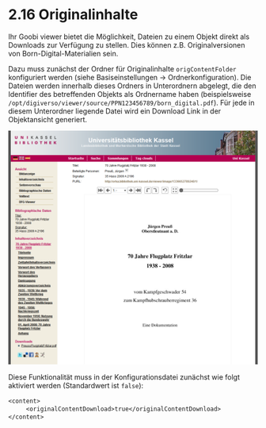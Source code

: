 # 2.16 Originalinhalte

Ihr Goobi viewer bietet die Möglichkeit, Dateien zu einem Objekt direkt als Downloads zur Verfügung zu stellen. Dies können z.B. Originalversionen von Born-Digital-Materialien sein.

Dazu muss zunächst der Ordner für Originalinhalte `origContentFolder` konfiguriert werden \(siehe Basiseinstellungen → Ordnerkonfiguration\). Die Dateien werden innerhalb dieses Ordners in Unterordnern abgelegt, die den Identifier des betreffenden Objekts als Ordnername haben \(beispielsweise `/opt/digiverso/viewer/source/PPN123456789/born_digital.pdf`\). Für jede in diesem Unterordner liegende Datei wird ein Download Link in der Objektansicht generiert.

![](../.gitbook/assets/original-inhalte.png)

Diese Funktionalität muss in der Konfigurationsdatei zunächst wie folgt aktiviert werden \(Standardwert ist `false`\):

```markup
<content>
     <originalContentDownload>true</originalContentDownload>
</content>
```

